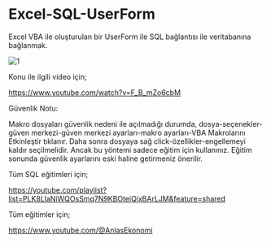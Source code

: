 # Excel-SQL-UserForm

Excel VBA ile oluşturulan bir UserForm ile SQL bağlantısı ile veritabanına bağlanmak.


![1](https://github.com/AnlasEkonomi/Excel-SQL-UserForm/assets/173607120/f4dfc246-e033-46c4-aa1a-1deb99cff0f7)


Konu ile ilgili video için;

https://www.youtube.com/watch?v=F_B_mZo6cbM

Güvenlik Notu:

Makro dosyaları güvenlik nedeni ile açılmadığı durumda, dosya-seçenekler-güven merkezi-güven merkezi ayarları-makro ayarları-VBA Makrolarını Etkinleştir tıklanır. Daha sonra dosyaya sağ click-özellikler-engellemeyi kaldır seçilmelidir. Ancak bu yöntemi sadece eğitim için kullanınız. Eğitim sonunda güvenlik ayarlarını eski haline getirmeniz önerilir.

Tüm SQL eğitimleri için;

https://youtube.com/playlist?list=PLK8LlaNiWQOsSmq7N9KBOteiQjxBArLJM&feature=shared

Tüm eğitimler için;

https://www.youtube.com/@AnlasEkonomi

